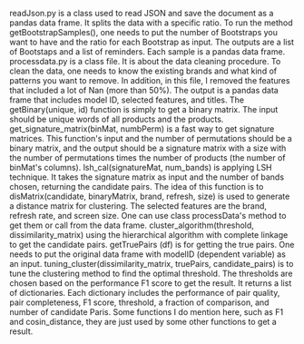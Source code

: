 readJson.py is a class used to read JSON and save the document as a pandas data frame. It splits the data with a specific ratio. To run the method getBootstrapSamples(), one needs to put the number of Bootstraps you want to have and the ratio for each Bootstrap as input. The outputs are a list of Bootstaps and a list of reminders. Each sample is a pandas data frame.
processdata.py is a class file. It is about the data cleaning procedure. To clean the data, one needs to know the existing brands and what kind of patterns you want to remove. In addition, in this file, I removed the features that included a lot of Nan (more than 50%). The output is a pandas data frame that includes model ID, selected features, and titles. 
The getBinary(unique, id) function is simply to get a binary matrix. The input should be unique words of all products and the products.
get_signature_matrix(binMat, numbPerm) is a fast way to get signature matrices. This function's input and the number of permutations should be a binary matrix, and the output should be a signature matrix with a size with the number of permutations times the number of products (the number of binMat's columns).
lsh_cal(signatureMat, num_bands) is applying LSH technique. It takes the signature matrix as input and the number of bands chosen, returning the candidate pairs. The idea of this function is to 
disMatrix(candidate, binaryMatrix, brand, refresh, size) is used to generate a distance matrix for clustering. The selected features are the brand, refresh rate, and screen size. One can use class processData's method to get them or call from the data frame.
cluster_algorithm(threshold, dissimilarity_matrix) using the hierarchical algorithm with complete linkage to get the candidate pairs.
getTruePairs (df) is for getting the true pairs. One needs to put the original data frame with modelID (dependent variable) as an input. 
tuning_cluster(dissimilarity_matrix, truePairs, candidate_pairs) is to tune the clustering method to find the optimal threshold. The thresholds are chosen based on the performance F1 score to get the result. It returns a list of dictionaries. Each dictionary includes the performance of pair quality, pair completeness, F1 score, threshold, a fraction of comparison, and number of candidate Paris. 
Some functions I do mention here, such as F1 and cosin_distance, they are just used by some other functions to get a result. 
